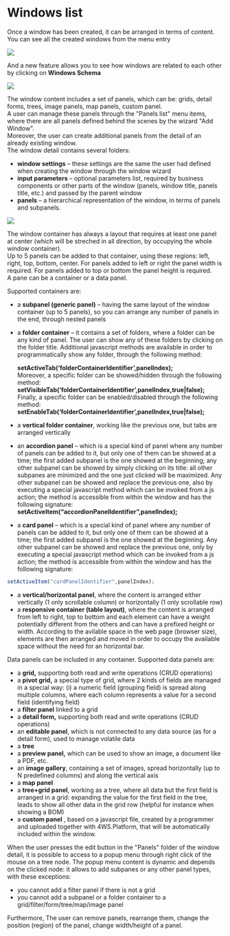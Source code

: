 # Windows list

Once a window has been created, it can be arranged in terms of content.\
You can see all the created windows from the menu entry

![](http://4wsplatform.org/wp-content/uploads/2015/12/windowList-1024x490.jpg)

And a new feature allows you to see how windows are related to each other by clicking on **Windows Schema**

![](http://4wsplatform.org/wp-content/uploads/2015/12/windowSchema-1024x515.jpg)

The window content includes a set of panels, which can be: grids, detail forms, trees, image panels, map panels, custom panel.\
A user can manage these panels through the "Panels list" menu items, where there are all panels defined behind the scenes by the wizard "Add Window".\
Moreover, the user can create additional panels from the detail of an already existing window.\
The window detail contains several folders:

* **window settings**  – these settings are the same the user had defined when creating the window through the window wizard
* **input parameters** – optional parameters list, required by business components or other parts of the window (panels, window title, panels title, etc.) and passed by the parent window
* **panels**  – a hierarchical representation of the window, in terms of panels and subpanels.

![](http://4wsplatform.org/wp-content/uploads/2015/12/windowDetail-1024x486.jpg)

The window container has always a layout that requires at least one panel at center (which will be streched in all direction, by occupying the whole window container).\
Up to 5 panels can be added to that container, using these regions: left, right, top, bottom, center. For panels added to left or right the panel width is required. For panels added to top or bottom the panel height is required.\
A pane can be a container or a data panel.

Supported containers are:

* a  **subpanel (generic panel)**  – having the same layout of the window container (up to 5 panels), so you can arrange any number of panels in the end, through nested panels
*   a **folder container** – it contains a set of folders, where a folder can be any kind of panel. The user can show any of these folders by clicking on the folder title. Additional javascript methods are available in order to programmatically show any folder, through the following method:

    **setActiveTab(‘folderContainerIdentifier’,panelIndex);**\
    Moreover, a specific folder can be showed/hidden through the following method:\
    **setVisibleTab(‘folderContainerIdentifier’,panelIndex,true|false);**\
    Finally, a specific folder can be enabled/disabled through the following method:\
    **setEnableTab(‘folderContainerIdentifier’,panelIndex,true|false);**
* a **vertical folder container**, working like the previous one, but tabs are arranged vertically
* an **accordion panel** – which is a special kind of panel where any number of panels can be added to it, but only one of them can be showed at a time; the first added subpanel is the one showed at the beginning; any other subpanel can be showed by simply clicking on its title: all other subpanes are minimized and the one just clicked will be maximized. Any other subpanel can be showed and replace the previous one, also by executing a special javascript method which can be invoked from a js action; the method is accessible from within the window and has the following signature: **setActiveItem(“accordionPanelIdentifier”,panelIndex);**
* a **card panel** – which is a special kind of panel where any number of panels can be added to it, but only one of them can be showed at a time; the first added subpanel is the one showed at the beginning. Any other subpanel can be showed and replace the previous one, only by executing a special javascript method which can be invoked from a js action; the method is accessible from within the window and has the following signature:

```javascript
setActiveItem("cardPanelIdentifier",panelIndex);
```

* a **vertical/horizontal panel**, where the content is arranged either vertically (1 only scrollable column) or horizontally (1 only scrollable row)
* a **responsive container (table layout)**, where the content is arranged from left to right, top to bottom and each element can have a weight potentially different from the others and can have a prefixed height or width. According to the avilable space in  the web page (browser size), elements are then arranged and moved in order to occupy the available space without the need for an horizontal bar.

Data panels can be included in any container. Supported data panels are:

* a  **grid,** supporting both read and write operations (CRUD operations)
* a  **pivot grid,** a special type of grid, where 2 kinds of fields are managed in a special way: (i) a numeric field (grouping field) is spread along multiple columns, where each column represents a value for a second field (identifying field)
* a **filter panel**  linked to a grid
* a **detail form,** supporting both read and write operations (CRUD operations)
* an **editable panel**, which is not connected to any data source (as for a detail form), used to manage volatile data
* a **tree**&#x20;
* a **preview panel,** which can be used to show an image, a document like a PDF, etc.
* an **image gallery**, containing a set of images, spread horizontally (up to N predefined columns) and along the vertical axis
* a **map panel**&#x20;
* a **tree+grid panel**, working as a tree, where all data but the first field is arranged in a grid: expanding the value for the first field in the tree, leads to show all other data in the grid row (helpful for instance when showing a BOM)
* a **custom panel** , based on a javascript file, created by a programmer and uploaded together with 4WS.Platform, that will be automatically included within the window.

When the user presses the edit button in the "Panels" folder of the window detail, it is possible to access to a popup menu through right click of the mouse on a tree node. The popup menu content is dynamic and depends on the clicked node: it allows to add subpanes or any other panel types, with these exceptions:

* you cannot add a filter panel if there is not a grid
* you cannot add a subpanel or a folder container to a grid/filter/form/tree/map/image panel

Furthermore, The user can remove panels, rearrange them, change the position (region) of the panel, change width/height of a panel.
